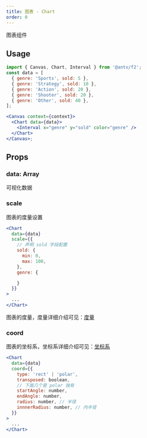 ```yaml
---
title: 图表 - Chart
order: 0
---
```


图表组件

## Usage

```jsx
import { Canvas, Chart, Interval } from '@antv/f2';
const data = [
  { genre: 'Sports', sold: 5 },
  { genre: 'Strategy', sold: 10 },
  { genre: 'Action', sold: 20 },
  { genre: 'Shooter', sold: 20 },
  { genre: 'Other', sold: 40 },
];

<Canvas context={context}>
  <Chart data={data}>
    <Interval x="genre" y="sold" color="genre" />
  </Chart>
</Canvas>;
```

## Props

### data: Array

可视化数据

### scale

图表的度量设置

```jsx
<Chart
  data={data}
  scale={{
    // 声明 sold 字段配置
    sold: {
      min: 0,
      max: 100,
    },
    genre: {

    }
  }}
>
  ...
</Chart>
```
图表的度量，度量详细介绍可见：[度量](../../tutorial/scale.zh.md)


### coord

图表的坐标系，坐标系详细介绍可见：[坐标系](../../tutorial/coordinate.zh.md)

```jsx
<Chart
  data={data}
  coord={{
    type: 'rect' | 'polar',
    transposed: boolean,
    // 下面几个是 polar 独有
    startAngle: number,
    endAngle: number,
    radius: number, // 半径
    innnerRadius: number, // 内半径
  }}
>
  ...
</Chart>
```
